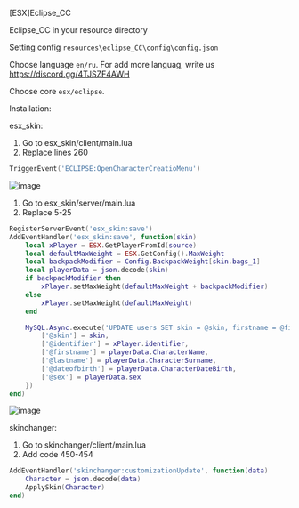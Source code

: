 [ESX]Eclipse_CC

Eclipse_CC in your resource directory

Setting config `resources\eclipse_CC\config\config.json`

  Choose language `en/ru`. For add more languag, write us https://discord.gg/4TJSZF4AWH
  
  Choose core `esx/eclipse`. 
  
Installation:

esx_skin:



1. Go to esx_skin/client/main.lua
2. Replace lines 260
```lua
TriggerEvent('ECLIPSE:OpenCharacterCreatioMenu')
```
![image](https://user-images.githubusercontent.com/36680471/115523567-e02ffc00-a295-11eb-952d-5c6a5979817f.png)


1. Go to esx_skin/server/main.lua
2. Replace 5-25

```lua
RegisterServerEvent('esx_skin:save')
AddEventHandler('esx_skin:save', function(skin)
	local xPlayer = ESX.GetPlayerFromId(source)
	local defaultMaxWeight = ESX.GetConfig().MaxWeight
	local backpackModifier = Config.BackpackWeight[skin.bags_1]
	local playerData = json.decode(skin)
	if backpackModifier then
		xPlayer.setMaxWeight(defaultMaxWeight + backpackModifier)
	else
		xPlayer.setMaxWeight(defaultMaxWeight)
	end

	MySQL.Async.execute('UPDATE users SET skin = @skin, firstname = @firstname, lastname = @lastname, dateofbirth = @dateofbirth, sex = @sex WHERE identifier = @identifier', {
		['@skin'] = skin,
		['@identifier'] = xPlayer.identifier,
		['@firstname'] = playerData.CharacterName,
		['@lastname'] = playerData.CharacterSurname,
		['@dateofbirth'] = playerData.CharacterDateBirth,
		['@sex'] = playerData.sex
	})
end)
```
![image](https://user-images.githubusercontent.com/36680471/115525598-eb842700-a297-11eb-96f0-01d883caa7e0.png)


skinchanger:
1. Go to skinchanger/client/main.lua
2. Add code 450-454
```lua
AddEventHandler('skinchanger:customizationUpdate', function(data)
	Character = json.decode(data)
	ApplySkin(Character)
end)
```






